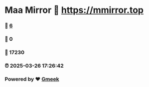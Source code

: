 # Maa Mirror :link: https://mmirror.top 
### :page_facing_up: [6](https://mmirror.top/tag.html) 
### :speech_balloon: 0 
### :hibiscus: 17230 
### :alarm_clock: 2025-03-26 17:26:42 
### Powered by :heart: [Gmeek](https://github.com/Meekdai/Gmeek)
